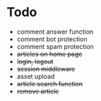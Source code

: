 # Todo

* comment answer function
* comment bot protection
* comment spam protection
* ~~articles on home page~~
* ~~login, logout~~
* ~~session middleware~~
* asset upload
* ~~article search function~~
* ~~remove article~~
